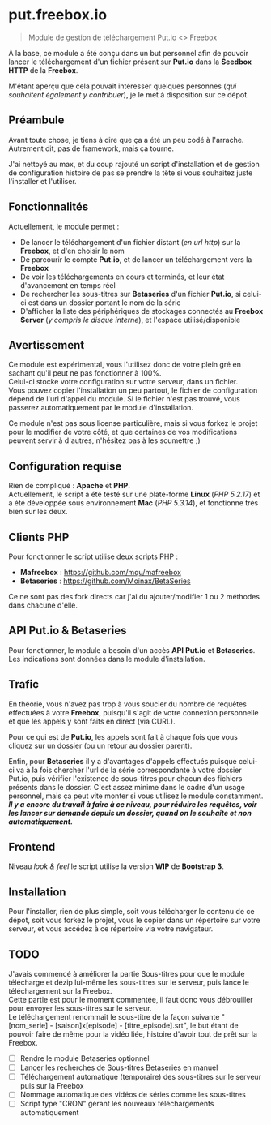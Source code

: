 put.freebox.io
==============
>Module de gestion de téléchargement Put.io &lt;> Freebox

À la base, ce module a été conçu dans un but personnel afin de pouvoir lancer le téléchargement d'un fichier présent sur **Put.io** dans la **Seedbox HTTP** de la **Freebox**.

M'étant aperçu que cela pouvait intéresser quelques personnes (*qui souhaitent également y contribuer*), je le met à disposition sur ce dépot.

Préambule
---------
Avant toute chose, je tiens à dire que ça a été un peu codé à l'arrache.
Autrement dit, pas de framework, mais ça tourne.

J'ai nettoyé au max, et du coup rajouté un script d'installation et de gestion de configuration histoire de pas se prendre la tête si vous souhaitez juste l'installer et l'utiliser.

Fonctionnalités
---------------
Actuellement, le module permet :

* De lancer le téléchargement d'un fichier distant (*en url http*) sur la **Freebox**, et d'en choisir le nom
* De parcourir le compte **Put.io**, et de lancer un téléchargement vers la **Freebox**
* De voir les téléchargements en cours et terminés, et leur état d'avancement en temps réel
* De rechercher les sous-titres sur **Betaseries** d'un fichier **Put.io**, si celui-ci est dans un dossier portant le nom de la série
* D'afficher la liste des périphériques de stockages connectés au **Freebox Server** (*y compris le disque interne*), et l'espace utilisé/disponible

Avertissement
-----------------------
Ce module est expérimental, vous l'utilisez donc de votre plein gré en sachant qu'il peut ne pas fonctionner à 100%.  
Celui-ci stocke votre configuration sur votre serveur, dans un fichier.  
Vous pouvez copier l'installation un peu partout, le fichier de configuration dépend de l'url d'appel du module. Si le fichier n'est pas trouvé, vous passerez automatiquement par le module d'installation.

Ce module n'est pas sous license particulière, mais si vous forkez le projet pour le modifier de votre côté, et que certaines de vos modifications peuvent servir à d'autres, n'hésitez pas à les soumettre ;)

Configuration requise
---------------------
Rien de compliqué : **Apache** et **PHP**.  
Actuellement, le script a été testé sur une plate-forme **Linux** (*PHP 5.2.17*) et a été développée sous environnement **Mac** (*PHP 5.3.14*), et fonctionne très bien sur les deux.

Clients PHP
-----------
Pour fonctionner le script utilise deux scripts PHP :

* **Mafreebox** : https://github.com/mqu/mafreebox
* **Betaseries** : https://github.com/Moinax/BetaSeries

Ce ne sont pas des fork directs car j'ai du ajouter/modifier 1 ou 2 méthodes dans chacune d'elle.

API Put.io & Betaseries
-----------------------
Pour fonctionner, le module a besoin d'un accès **API** **Put.io** et **Betaseries**.
Les indications sont données dans le module d'installation.

Trafic
------
En théorie, vous n'avez pas trop à vous soucier du nombre de requêtes effectuées à votre **Freebox**, puisqu'il s'agit de votre connexion personnelle et que les appels y sont faits en direct (via CURL).

Pour ce qui est de **Put.io**, les appels sont fait à chaque fois que vous cliquez sur un dossier (ou un retour au dossier parent).

Enfin, pour **Betaseries** il y a d'avantages d'appels effectués puisque celui-ci va à la fois chercher l'url de la série correspondante à votre dossier Put.io, puis vérifier l'existence de sous-titres pour chacun des fichiers présents dans le dossier. C'est assez minime dans le cadre d'un usage personnel, mais ça peut vite monter si vous utilisez le module constamment.  
***Il y a encore du travail à faire à ce niveau, pour réduire les requêtes, voir les lancer sur demande depuis un dossier, quand on le souhaite et non automatiquement.***


Frontend
--------
Niveau *look & feel* le script utilise la version **WIP** de **Bootstrap 3**.

Installation
------------
Pour l'installer, rien de plus simple, soit vous télécharger le contenu de ce dépot, soit vous forkez le projet, vous le copier dans un répertoire sur votre serveur, et vous accédez à ce répertoire via votre navigateur.

TODO
----
J'avais commencé à améliorer la partie Sous-titres pour que le module télécharge et dézip lui-même les sous-titres sur le serveur, puis lance le téléchargement sur la Freebox.  
Cette partie est pour le moment commentée, il faut donc vous débrouiller pour envoyer les sous-titres sur le serveur.  
Le téléchargement renommait le sous-titre de la façon suivante "[nom_serie] - [saison]x[episode] - [titre_episode].srt", le but étant de pouvoir faire de même pour la vidéo liée, histoire d'avoir tout de prêt sur la Freebox.

- [ ] Rendre le module Betaseries optionnel
- [ ] Lancer les recherches de Sous-titres Betaseries en manuel
- [ ] Téléchargement automatique (temporaire) des sous-titres sur le serveur puis sur la Freebox
- [ ] Nommage automatique des vidéos de séries comme les sous-titres
- [ ] Script type "CRON" gérant les nouveaux téléchargements automatiquement